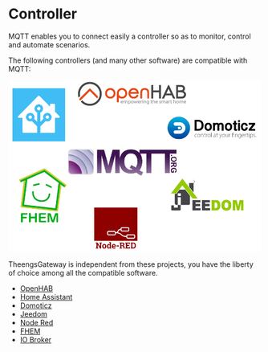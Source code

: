 # Controller
MQTT enables you to connect easily a controller so as to monitor, control and automate scenarios.

The following controllers (and many other software) are compatible with MQTT:

![controllers](../img/TheengsGateway_controllers.png)

TheengsGateway is independent from these projects, you have the liberty of choice among all the compatible software.

* [OpenHAB](https://www.openhab.org)
* [Home Assistant](https://www.home-assistant.io)
* [Domoticz](https://www.domoticz.com)
* [Jeedom](https://www.jeedom.com)
* [Node Red](https://nodered.org)
* [FHEM](https://fhem.de)
* [IO Broker](https://www.iobroker.net/)
